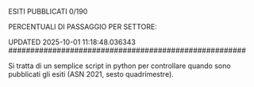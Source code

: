 ESITI PUBBLICATI 0/190 

PERCENTUALI DI PASSAGGIO PER SETTORE:

UPDATED 2025-10-01 11:18:48.036343
###################################################### 

Si tratta di un semplice script in python per controllare quando sono pubblicati gli esiti (ASN 2021, sesto quadrimestre).

